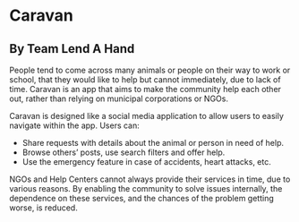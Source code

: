 # Caravan
## By Team Lend A Hand

People tend to come across many animals or people on
their way to work or school, that they would like to help
but cannot immediately, due to lack of time. Caravan is
an app that aims to make the community help each other
out, rather than relying on municipal corporations or
NGOs.

Caravan is designed like a social media application to allow
users to easily navigate within the app. Users can:
  - Share requests with details about the animal or person in
    need of help.
  - Browse others’ posts, use search filters and offer help.
  - Use the emergency feature in case of accidents, heart
    attacks, etc.

NGOs and Help Centers cannot always provide their
services in time, due to various reasons. By enabling the
community to solve issues internally, the dependence on
these services, and the chances of the problem getting
worse, is reduced.
